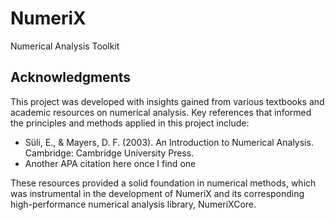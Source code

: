 # NumeriX
Numerical Analysis Toolkit

## Acknowledgments

This project was developed with insights gained from various textbooks and academic resources on numerical analysis. Key references that informed the principles and methods applied in this project include:

- Süli, E., & Mayers, D. F. (2003). An Introduction to Numerical Analysis. Cambridge: Cambridge University Press.
- Another APA citation here once I find one

These resources provided a solid foundation in numerical methods, which was instrumental in the development of NumeriX and its corresponding high-performance numerical analysis library, NumeriXCore.
